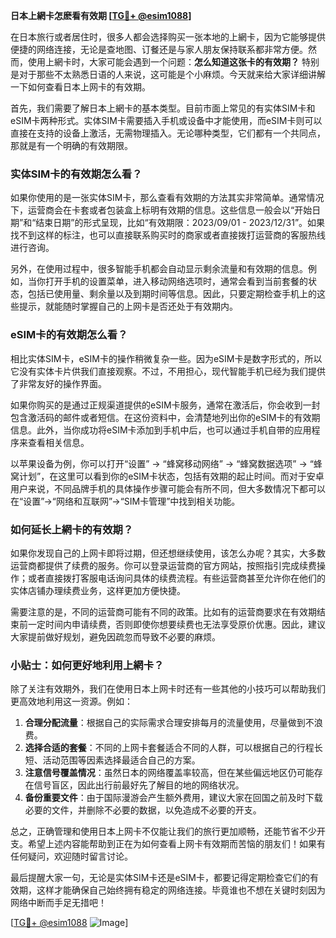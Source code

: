 **日本上網卡怎麽看有效期 [[TG💪+ @esim1088](https://t.me/s/esim1088)]**

在日本旅行或者居住时，很多人都会选择购买一张本地的上網卡，因为它能够提供便捷的网络连接，无论是查地图、订餐还是与家人朋友保持联系都非常方便。然而，使用上網卡时，大家可能会遇到一个问题：**怎么知道这张卡的有效期？** 特别是对于那些不太熟悉日语的人来说，这可能是个小麻烦。今天就来给大家详细讲解一下如何查看日本上网卡的有效期。

首先，我们需要了解日本上網卡的基本类型。目前市面上常见的有实体SIM卡和eSIM卡两种形式。实体SIM卡需要插入手机或设备中才能使用，而eSIM卡则可以直接在支持的设备上激活，无需物理插入。无论哪种类型，它们都有一个共同点，那就是有一个明确的有效期限。

### 实体SIM卡的有效期怎么看？

如果你使用的是一张实体SIM卡，那么查看有效期的方法其实非常简单。通常情况下，运营商会在卡套或者包装盒上标明有效期的信息。这些信息一般会以“开始日期”和“结束日期”的形式呈现，比如“有效期限：2023/09/01 - 2023/12/31”。如果找不到这样的标注，也可以直接联系购买时的商家或者直接拨打运营商的客服热线进行咨询。

另外，在使用过程中，很多智能手机都会自动显示剩余流量和有效期的信息。例如，当你打开手机的设置菜单，进入移动网络选项时，通常会看到当前套餐的状态，包括已使用量、剩余量以及到期时间等信息。因此，只要定期检查手机上的这些提示，就能随时掌握自己的上网卡是否还处于有效期内。

### eSIM卡的有效期怎么看？

相比实体SIM卡，eSIM卡的操作稍微复杂一些。因为eSIM卡是数字形式的，所以它没有实体卡片供我们直接观察。不过，不用担心，现代智能手机已经为我们提供了非常友好的操作界面。

如果你购买的是通过正规渠道提供的eSIM卡服务，通常在激活后，你会收到一封包含激活码的邮件或者短信。在这份资料中，会清楚地列出你的eSIM卡的有效期信息。此外，当你成功将eSIM卡添加到手机中后，也可以通过手机自带的应用程序来查看相关信息。

以苹果设备为例，你可以打开“设置” -> “蜂窝移动网络” -> “蜂窝数据选项” -> “蜂窝计划”，在这里可以看到你的eSIM卡状态，包括有效期的起止时间。而对于安卓用户来说，不同品牌手机的具体操作步骤可能会有所不同，但大多数情况下都可以在“设置”->“网络和互联网”->“SIM卡管理”中找到相关功能。

### 如何延长上網卡的有效期？

如果你发现自己的上网卡即将过期，但还想继续使用，该怎么办呢？其实，大多数运营商都提供了续费的服务。你可以登录运营商的官方网站，按照指引完成续费操作；或者直接拨打客服电话询问具体的续费流程。有些运营商甚至允许你在他们的实体店铺办理续费业务，这样更加方便快捷。

需要注意的是，不同的运营商可能有不同的政策。比如有的运营商要求在有效期结束前一定时间内申请续费，否则即使你想要续费也无法享受原价优惠。因此，建议大家提前做好规划，避免因疏忽而导致不必要的麻烦。

### 小贴士：如何更好地利用上網卡？

除了关注有效期外，我们在使用日本上网卡时还有一些其他的小技巧可以帮助我们更高效地利用这一资源。例如：

1. **合理分配流量**：根据自己的实际需求合理安排每月的流量使用，尽量做到不浪费。
2. **选择合适的套餐**：不同的上网卡套餐适合不同的人群，可以根据自己的行程长短、活动范围等因素选择最适合自己的方案。
3. **注意信号覆盖情况**：虽然日本的网络覆盖率较高，但在某些偏远地区仍可能存在信号盲区，因此出行前最好先了解目的地的网络状况。
4. **备份重要文件**：由于国际漫游会产生额外费用，建议大家在回国之前及时下载必要的文件，并删除不必要的数据，以免造成不必要的开支。

总之，正确管理和使用日本上网卡不仅能让我们的旅行更加顺畅，还能节省不少开支。希望上述内容能帮助到正在为如何查看上网卡有效期而苦恼的朋友们！如果有任何疑问，欢迎随时留言讨论。

最后提醒大家一句，无论是实体SIM卡还是eSIM卡，都要记得定期检查它们的有效期，这样才能确保自己始终拥有稳定的网络连接。毕竟谁也不想在关键时刻因为网络中断而手足无措吧！

[[TG💪+ @esim1088](https://t.me/s/esim1088) ![Image](https://i.postimg.cc/4NQfJmqS/Snipaste-2025-05-13-00-14-12.png)]